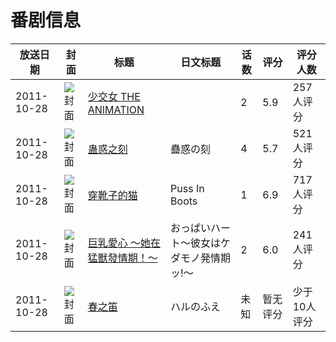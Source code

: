 # 番剧信息

|放送日期|封面|标题|日文标题|话数|评分|评分人数|
|---|---|---|---|---|---|---|
|2011-10-28|![封面](https://bangumi.tv/img/no_icon_subject.png)|[少交女 THE ANIMATION](https://bangumi.tv/subject/25452)||2|5.9|257人评分|
|2011-10-28|![封面](https://bangumi.tv/img/no_icon_subject.png)|[蛊惑之刻](https://bangumi.tv/subject/25453)|蠱惑の刻|4|5.7|521人评分|
|2011-10-28|![封面](https://lain.bgm.tv/pic/cover/c/a3/f0/34237_LLPdo.jpg)|[穿靴子的猫](https://bangumi.tv/subject/34237)|Puss In Boots|1|6.9|717人评分|
|2011-10-28|![封面](https://bangumi.tv/img/no_icon_subject.png)|[巨乳愛心 ～她在猛獸發情期！～](https://bangumi.tv/subject/69179)|おっぱいハート～彼女はケダモノ発情期ッ!～|2|6.0|241人评分|
|2011-10-28|![封面](https://lain.bgm.tv/pic/cover/c/98/e2/402220_CcV8V.jpg)|[春之笛](https://bangumi.tv/subject/402220)|ハルのふえ|未知|暂无评分|少于10人评分|
